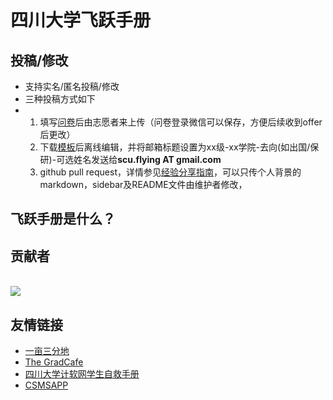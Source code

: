 # 四川大学飞跃手册

## 投稿/修改

- 支持实名/匿名投稿/修改
- 三种投稿方式如下
- 1. 填写[问卷](https://www.wenjuan.com/s/UZBZJv61O3B/#)后由志愿者来上传（问卷登录微信可以保存，方便后续收到offer后更改）
  2. 下载[模板](https://docs.qq.com/document/DR255TWJyb3BVUkJE)后离线编辑，并将邮箱标题设置为xx级-xx学院-去向(如出国/保研)-可选姓名发送给**scu.flying AT gmail.com**
  3. github pull request，详情参见[经验分享指南](guideline.md)，可以只传个人背景的markdown，sidebar及README文件由维护者修改，

## 飞跃手册是什么？



## 贡献者

<a href="https://github.com/scu-flying/SCUflying/graphs/contributors">
  <br><img src="https://contributors-img.web.app/image?repo=scu-flying/SCUflying" />
</a>

## 友情链接

* [一亩三分地](http://www.1point3acres.com/)
* [The GradCafe](https://www.thegradcafe.com/)
* [四川大学计软网学生自救手册](https://scu-cs-runner.github.io/SurviveSCUManual/)
* [CSMSAPP](https://csmsapp.org/)

